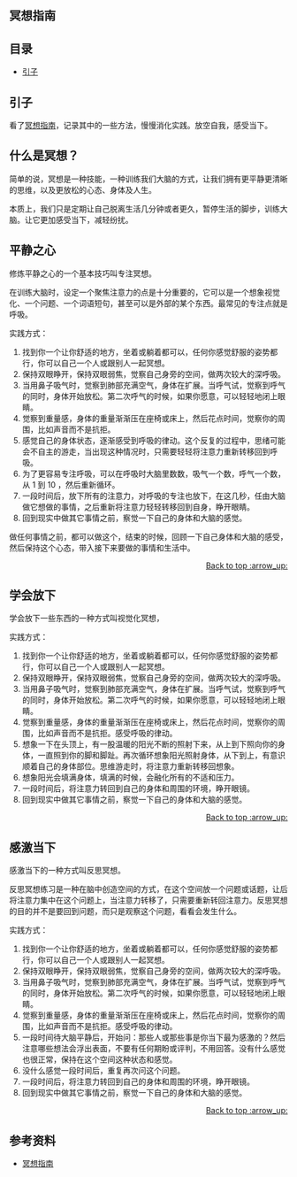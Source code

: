 ## 冥想指南

## <a name="index"></a> 目录
- [引子](#start)


## <a name="start"></a> 引子
看了[冥想指南][url-1]，记录其中的一些方法，慢慢消化实践。放空自我，感受当下。

## 什么是冥想？
简单的说，冥想是一种技能，一种训练我们大脑的方式，让我们拥有更平静更清晰的思维，以及更放松的心态、身体及人生。

本质上，我们只是定期让自己脱离生活几分钟或者更久，暂停生活的脚步，训练大脑。让它更加感受当下，减轻纷扰。

## 平静之心
修炼平静之心的一个基本技巧叫专注冥想。

在训练大脑时，设定一个聚焦注意力的点是十分重要的，它可以是一个想象视觉化、一个问题、一个词语短句，甚至可以是外部的某个东西。最常见的专注点就是呼吸。

实践方式：
1. 找到你一个让你舒适的地方，坐着或躺着都可以，任何你感觉舒服的姿势都行，你可以自己一个人或跟别人一起冥想。
2. 保持双眼睁开，保持双眼弱焦，觉察自己身旁的空间，做两次较大的深呼吸。
3. 当用鼻子吸气时，觉察到肺部充满空气，身体在扩展。当呼气试，觉察到呼气的同时，身体开始放松。第二次呼气的时候，如果你愿意，可以轻轻地闭上眼睛。
4. 觉察到重量感，身体的重量渐渐压在座椅或床上，然后花点时间，觉察你的周围，比如声音而不是抗拒。
5. 感觉自己的身体状态，逐渐感受到呼吸的律动。这个反复的过程中，思绪可能会不自主的游走，当出现这种情况时，只需要轻轻将注意力重新转移回到呼吸。
6. 为了更容易专注呼吸，可以在呼吸时大脑里数数，吸气一个数，呼气一个数，从 1 到 10 ，然后重新循环。
7. 一段时间后，放下所有的注意力，对呼吸的专注也放下，在这几秒，任由大脑做它想做的事情，之后重新将注意力轻轻转移回到自身，睁开眼睛。
8. 回到现实中做其它事情之前，察觉一下自己的身体和大脑的感觉。

做任何事情之前，都可以做这个，结束的时候，回顾一下自己身体和大脑的感受，然后保持这个心态，带入接下来要做的事情和生活中。

<div align="right"><a href="#index">Back to top :arrow_up:</a></div>

## 学会放下
学会放下一些东西的一种方式叫视觉化冥想，

实践方式：
1. 找到你一个让你舒适的地方，坐着或躺着都可以，任何你感觉舒服的姿势都行，你可以自己一个人或跟别人一起冥想。
2. 保持双眼睁开，保持双眼弱焦，觉察自己身旁的空间，做两次较大的深呼吸。
3. 当用鼻子吸气时，觉察到肺部充满空气，身体在扩展。当呼气试，觉察到呼气的同时，身体开始放松。第二次呼气的时候，如果你愿意，可以轻轻地闭上眼睛。
4. 觉察到重量感，身体的重量渐渐压在座椅或床上，然后花点时间，觉察你的周围，比如声音而不是抗拒。感受呼吸的律动。
5. 想象一下在头顶上，有一股温暖的阳光不断的照射下来，从上到下照向你的身体，一直照到你的脚和脚趾。再次循环想象阳光照射身体，从下到上，有意识顺着自己的身体部位。思维游走时，将注意力重新转移回想象。
6. 想象阳光会填满身体，填满的时候，会融化所有的不适和压力。
7. 一段时间后，将注意力转回到自己的身体和周围的环境，睁开眼镜。
8. 回到现实中做其它事情之前，察觉一下自己的身体和大脑的感觉。

<div align="right"><a href="#index">Back to top :arrow_up:</a></div>

## 感激当下
感激当下的一种方式叫反思冥想。

反思冥想练习是一种在脑中创造空间的方式，在这个空间放一个问题或话题，让后将注意力集中在这个问题上，当注意力转移了，只需要重新转回注意力。反思冥想的目的并不是要回到问题，而只是观察这个问题，看看会发生什么。

实践方式：
1. 找到你一个让你舒适的地方，坐着或躺着都可以，任何你感觉舒服的姿势都行，你可以自己一个人或跟别人一起冥想。
2. 保持双眼睁开，保持双眼弱焦，觉察自己身旁的空间，做两次较大的深呼吸。
3. 当用鼻子吸气时，觉察到肺部充满空气，身体在扩展。当呼气试，觉察到呼气的同时，身体开始放松。第二次呼气的时候，如果你愿意，可以轻轻地闭上眼睛。
4. 觉察到重量感，身体的重量渐渐压在座椅或床上，然后花点时间，觉察你的周围，比如声音而不是抗拒。感受呼吸的律动。
5. 一段时间待大脑平静后，开始问：那些人或那些事是你当下最为感激的？然后注意哪些想法会浮出表面，不要有任何期盼或评判，不用回答。没有什么感觉也很正常，保持在这个空间这种状态和感觉。
6. 没什么感觉一段时间后，重复再次问这个问题。
7. 一段时间后，将注意力转回到自己的身体和周围的环境，睁开眼镜。
8. 回到现实中做其它事情之前，察觉一下自己的身体和大脑的感觉。






<div align="right"><a href="#index">Back to top :arrow_up:</a></div>


## <a name="reference"></a> 参考资料
- [冥想指南][url-1]

[url-1]:https://movie.douban.com/subject/35284424/